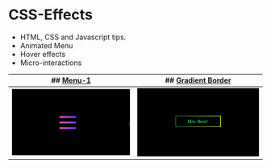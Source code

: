 # CSS-Effects
- HTML, CSS and Javascript tips.
- Animated Menu
- Hover effects
- Micro-interactions

| ## [Menu-1](https://github.com/mrsid-31/CSS-Effects/tree/master/animated-hamburger)  | ## [Gradient Border](https://github.com/mrsid-31/CSS-Effects/tree/master/Gradiant%20Border) |
| ------------- | ------------- |
| ![](https://github.com/mrsid-31/CSS-Effects/blob/master/Previews/menu-1.gif)  | ![](https://github.com/mrsid-31/CSS-Effects/blob/master/Previews/gradient-border.png)  |
